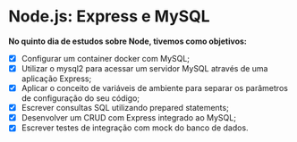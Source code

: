 # Node.js: Express e MySQL

**No quinto dia de estudos sobre Node, tivemos como objetivos:**

-   [x] Configurar um container docker com MySQL;
-   [x] Utilizar o mysql2 para acessar um servidor MySQL através de uma aplicação Express;
-   [x] Aplicar o conceito de variáveis de ambiente para separar os parâmetros de configuração do seu código;
-   [x] Escrever consultas SQL utilizando prepared statements;
-   [x] Desenvolver um CRUD com Express integrado ao MySQL;
-   [x] Escrever testes de integração com mock do banco de dados.